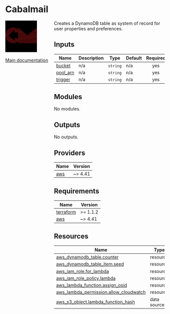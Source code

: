 <!-- BEGIN_TF_DOCS -->
# Cabalmail
<div style="width: 10em; float:left; height: 100%; padding-right: 1em;"><img src="/docs/logo.png" width="100" />
<p><a href="/README.md">Main documentation</a></p>
</div><div style="padding-left: 11em;">

Creates a DynamoDB table as system of record for user properties and preferences.

## Inputs

| Name | Description | Type | Default | Required |
|------|-------------|------|---------|:--------:|
| <a name="input_bucket"></a> [bucket](#input\_bucket) | n/a | `string` | n/a | yes |
| <a name="input_pool_arn"></a> [pool\_arn](#input\_pool\_arn) | n/a | `string` | n/a | yes |
| <a name="input_trigger"></a> [trigger](#input\_trigger) | n/a | `string` | n/a | yes |
## Modules

No modules.
## Outputs

No outputs.
## Providers

| Name | Version |
|------|---------|
| <a name="provider_aws"></a> [aws](#provider\_aws) | ~> 4.41 |
## Requirements

| Name | Version |
|------|---------|
| <a name="requirement_terraform"></a> [terraform](#requirement\_terraform) | >= 1.1.2 |
| <a name="requirement_aws"></a> [aws](#requirement\_aws) | ~> 4.41 |
## Resources

| Name | Type |
|------|------|
| [aws_dynamodb_table.counter](https://registry.terraform.io/providers/hashicorp/aws/latest/docs/resources/dynamodb_table) | resource |
| [aws_dynamodb_table_item.seed](https://registry.terraform.io/providers/hashicorp/aws/latest/docs/resources/dynamodb_table_item) | resource |
| [aws_iam_role.for_lambda](https://registry.terraform.io/providers/hashicorp/aws/latest/docs/resources/iam_role) | resource |
| [aws_iam_role_policy.lambda](https://registry.terraform.io/providers/hashicorp/aws/latest/docs/resources/iam_role_policy) | resource |
| [aws_lambda_function.assign_osid](https://registry.terraform.io/providers/hashicorp/aws/latest/docs/resources/lambda_function) | resource |
| [aws_lambda_permission.allow_cloudwatch](https://registry.terraform.io/providers/hashicorp/aws/latest/docs/resources/lambda_permission) | resource |
| [aws_s3_object.lambda_function_hash](https://registry.terraform.io/providers/hashicorp/aws/latest/docs/data-sources/s3_object) | data source |

</div>
<!-- END_TF_DOCS -->